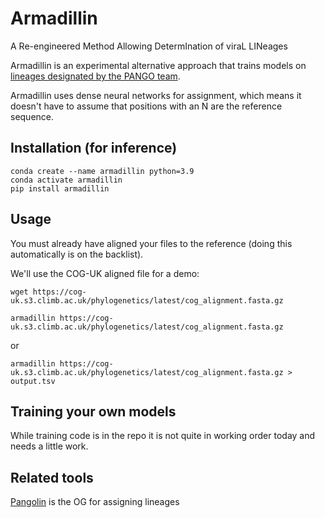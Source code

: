 # Armadillin
A Re-engineered Method Allowing DetermInation of viraL LINeages

Armadillin is an experimental alternative approach that trains models on [lineages designated by the PANGO team](https://github.com/cov-lineages/pango-designation).

Armadillin uses dense neural networks for assignment, which means it doesn't have to assume that positions with an N are the reference sequence.

## Installation (for inference)
```
conda create --name armadillin python=3.9
conda activate armadillin
pip install armadillin
```

## Usage
You must already have aligned your files to the reference (doing this automatically is on the backlist).

We'll use the COG-UK aligned file for a demo:
```
wget https://cog-uk.s3.climb.ac.uk/phylogenetics/latest/cog_alignment.fasta.gz
```

```
armadillin https://cog-uk.s3.climb.ac.uk/phylogenetics/latest/cog_alignment.fasta.gz
```

or

```
armadillin https://cog-uk.s3.climb.ac.uk/phylogenetics/latest/cog_alignment.fasta.gz > output.tsv
```

## Training your own models
While training code is in the repo it is not quite in working order today and needs a little work.

## Related tools
[Pangolin](https://github.com/cov-lineages/pangolin) is the OG for assigning lineages
